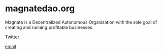 # magnatedao.org
Magnate is a Decentralized Autonomous Organization with the sole goal of creating and running profitable businesses. 

[Twitter](https://twitter.com/magnatedao)

[email](magnatedao@protonmail.com)
